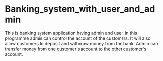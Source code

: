 # Banking_system_with_user_and_admin
This is banking system application having admin and user, in this programme admin can control the account of the customers. It will also allow customers to deposit and withdraw money from the bank. Admin can transfer money from one customer's account to the other customer's account.
